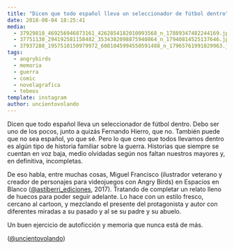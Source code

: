 ```yaml
---
title: "Dicen que todo español lleva un seleccionador de fútbol dentro"
date: 2018-08-04 18:25:41
media: 
  - 37929818_469256946873161_4262854182010093568_n_17889347482244169.jpg
  - 37751130_294192581158482_3534382098875940864_n_17940814525137646.jpg
  - 37937288_1957510150979972_6081045994550591488_n_17965761991029963.jpg
tags: 
  - angrybirds
  - memoria
  - guerra
  - comic
  - novelagrafica
  - tebeos
template: instagram
author: uncientovolando
---
```


Dicen que todo español lleva un seleccionador de fútbol dentro. Debo ser uno de los pocos, junto a quizás Fernando Hierro, que no. También puede que no sea español, yo que sé. Pero lo que creo que todos llevamos dentro es algún tipo de historia familiar sobre la guerra. Historias que siempre se cuentan en voz baja, medio olvidadas según nos faltan nuestros mayores y, en definitiva, incompletas.


De eso habla, entre muchas cosas, Miguel Francisco (ilustrador veterano y creador de personajes para videojuegos con Angry Birds) en Espacios en Blanco ([@astiberri_ediciones](https://instagram.com/astiberri_ediciones), 2017). Tratando de completar un relato lleno de huecos para poder seguir adelante. Lo hace con un estilo fresco, cercano al cartoon, y mezclando el presente del protagonista y autor con diferentes miradas a su pasado y al se su padre y su abuelo.


Un buen ejercicio de autoficción y memoria que nunca está de más.


([@uncientovolando](https://instagram.com/uncientovolando))
